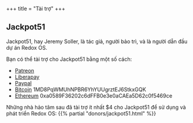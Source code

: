+++
title = "Tài trợ"
+++

## Jackpot51

Jackpot51, hay Jeremy Soller, là tác giả, người bảo trì, và là người dẫn đầu dự án Redox OS.

Bạn có thể tài trợ cho Jackpot51 bằng một số cách:

- [Patreon](https://www.patreon.com/redox_os)
- [Liberapay](https://liberapay.com/redox_os)
- [Paypal](https://www.paypal.me/redoxos)
- [Bitcoin](bitcoin:1MD8PqWMUhNPBR6YhYUUgrztEJ6StkxGQK) 1MD8PqWMUhNPBR6YhYUUgrztEJ6StkxGQK
- [Ethereum](ethereum:0xa0589F36202c6dFFB0e3e0aCAEa5D62c0f5469ce) 0xa0589F36202c6dFFB0e3e0aCAEa5D62c0f5469ce

Những nhà hảo tâm sau đã tài trợ ít nhất $4 cho Jackpot51 để sử dụng và phát triển Redox OS:
{{% partial "donors/jackpot51.html" %}}

